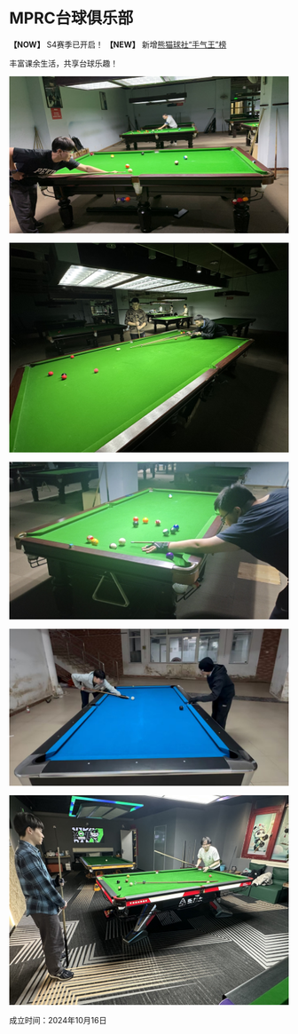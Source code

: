 # MPRC台球俱乐部

**【NOW】** S4赛季已开启！
**【NEW】** 新增[熊猫球社“手气王”榜](./03-统计/5-综合榜#熊猫球社手气王榜)

丰富课余生活，共享台球乐趣！

![](./img/club_1.jpg)

![](./img/club_2.jpg)

![](./img/club_3.jpg)

![](./img/club_4.jpg)

![](./img/club_5.jpg)

成立时间：2024年10月16日